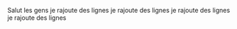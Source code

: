 Salut les gens
je rajoute des lignes
je rajoute des lignes
je rajoute des lignes
je rajoute des lignes